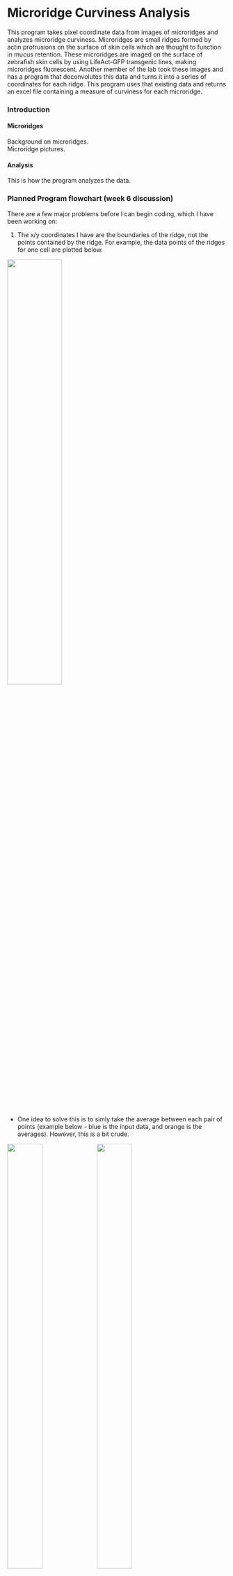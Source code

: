 # Microridge Curviness Analysis

This program takes pixel coordinate data from images of microridges and analyzes microridge 
curviness. Microridges are small ridges formed by actin protrusions on the surface of skin cells 
which are thought to function in mucus retention. These microridges are imaged on the surface 
of zebrafish skin cells by using LifeAct-GFP transgenic lines, making microridges 
fluorescent. Another member of the lab took these images and has a program that deconvolutes 
this data and turns it into a series of coordinates for each ridge. This program uses that 
existing data and returns an excel file containing a measure of curviness for each microridge.

### Introduction
#### Microridges
Background on microridges.  
Microridge pictures.
#### Analysis
This is how the program analyzes the data.

### Planned Program flowchart (week 6 discussion)
There are a few major problems before I can begin coding, which I have been working on:
1. The x/y coordinates I have are the boundaries of the ridge, not the points contained by the 
ridge. For example, the data points of the ridges for one cell are plotted below.
<img src="https://github.com/hamarkovic/Microridge_Curviness_Analysis/blob/master/W6_Dicussion_whole_cell_example.png" width="50%" height="50%">
    
* One idea to solve this is to simly take the average between each pair of points (example below - blue is the input data, and orange is the averages). However, this is a bit crude.

<img src="https://github.com/hamarkovic/Microridge_Curviness_Analysis/blob/master/W6_Discussion_ex_graph_points.png" width="40%" height="50%"> <img src="https://github.com/hamarkovic/Microridge_Curviness_Analysis/blob/master/W6_Discussion_ex_graph_lines.png" width="40%" height="50%">
    
* The goal is to use the existing data to create a new set of points which better represent
the actual shape of the microridge.

2. The other issue, once a more representative dataset is determined, is how to calculate curvature
from these pixels or lines.
* If all else fails, I could simply calculate the first and second derivative between points (instantaneous derivatives).
The second derivative itself should be a crude measure of curvature, but I can also use a formula
such as this (from [this website](http://tutorial.math.lamar.edu/Classes/CalcIII/Curvature.aspx)). This value for each point of the ridge would most likely be added and divided by ridge length:

<img src="https://github.com/hamarkovic/Microridge_Curviness_Analysis/blob/master/W6_curvature_fomula.png" width="50%">

3. We have not yet started learning R, and I would like to write this program in R.

I have also created a flowchart for how the program should work once these issues are resolved:
1. Get raw data from user, combine cell types with the same manipulation or at the same developmental time point into one table
2. Transform the raw data into points that better represent microridge shape
3. Calculate the curvature of each microridge from these points
4. Output the curvature of each ridge of the cell
5. If this is achieved with time to spare, also output graphs comparing the microridge curvature across manipulations/development.

### Program Usage

#### Requirements
You need to install these things.  
You need these versions of those things.  
The data needs to look like this.
 * You can use this program (cite Aaron's paper) to convert miroridge images to pixels and 
then use my program with the output coordinates..
#### Usage Instructions
This is how to name the input files and how to run the program. These are the outputs that 
the program will give.
#### Test Files
This is a description of how to test that the program is working right.

### Author
* Hannah Markovic
    * incoming Biology PhD student at the University of Oregon
    * B.S. in Molecular, Cell and Developmental Biology with minor in Biomedical Research, 
        expected June 2019, UCLA
    * contact: hannah.markovic@gmail.com
* This program was created as the final project for the class EEB 177, Spring 2019

### Acknowledgements
* Aaron van Loon - data
* Dr. Emily Curd and Daniel Chavez - guidance

### References
* papers
* math
